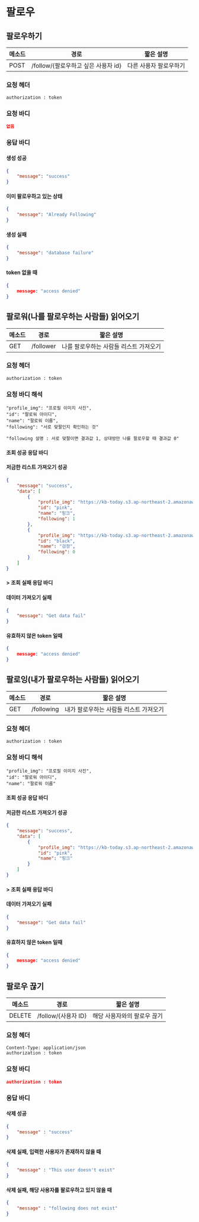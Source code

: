 # 팔로우

## 팔로우하기

| 메소드 | 경로                                | 짧은 설명              |
| ------ | ----------------------------------- | ---------------------- |
| POST   | /follow/{팔로우하고 싶은 사용자 id} | 다른 사용자 팔로우하기 |

### 요청 헤더

```
authorization : token
```

### 요청 바디

```json
없음
```

### 응답 바디

#### 생성 성공

```json
{
    "message": "success"
}
```

#### 이미 팔로우하고 있는 상태

```json
{
    "message": "Already Following"
}
```

#### 생성 실패

```json
{
    "message": "database failure"
}
```

#### token 없을 때

```json
{
    message: "access denied"
}
```



## 팔로워(나를 팔로우하는 사람들) 읽어오기

| 메소드 | 경로      | 짧은 설명                              |
| ------ | --------- | -------------------------------------- |
| GET    | /follower | 나를 팔로우하는 사람들 리스트 가져오기 |

### 요청 헤더

```
authorization : token
```

### 요청 바디 해석

```
"profile_img": "프로필 이미지 사진",
"id": "팔로워 아이디",
"name": "팔로워 이름",
"following": "서로 맞팔인지 확인하는 것"

"following 설명 : 서로 맞팔이면 결과값 1, 상대방만 나를 팔로우할 때 결과값 0"
```

#### 조회 성공 응답 바디

#### 저금한 리스트 가져오기 성공

```json
{
    "message": "success",
    "data": [
        {
            "profile_img": "https://kb-today.s3.ap-northeast-2.amazonaws.com/1541789189792.png",
            "id": "pink",
            "name": "핑크",
            "following": 1
        },
        {
            "profile_img": "https://kb-today.s3.ap-northeast-2.amazonaws.com/1541791990344.GIF",
            "id": "black",
            "name": "검정",
            "following": 0
        }
    ]
}
```

#### > 조회 실패 응답 바디

#### 데이터 가져오기 실패

```json
{
    "message": "Get data fail"
}
```

#### 유효하지 않은 token 일때

```json
{
    message: "access denied"
}
```



## 팔로잉(내가 팔로우하는 사람들) 읽어오기

| 메소드 | 경로       | 짧은 설명                              |
| ------ | ---------- | -------------------------------------- |
| GET    | /following | 내가 팔로우하는 사람들 리스트 가져오기 |

### 요청 헤더

```
authorization : token
```

### 요청 바디 해석

```
"profile_img": "프로필 이미지 사진",
"id": "팔로워 아이디",
"name": "팔로워 이름"
```

#### 조회 성공 응답 바디

#### 저금한 리스트 가져오기 성공

```json
{
    "message": "success",
    "data": [
        {
            "profile_img": "https://kb-today.s3.ap-northeast-2.amazonaws.com/1541789189792.png",
            "id": "pink",
            "name": "핑크"
        }
    ]
}
```

#### > 조회 실패 응답 바디

#### 데이터 가져오기 실패

```json
{
    "message": "Get data fail"
}
```

#### 유효하지 않은 token 일때

```json
{
    message: "access denied"
}
```



## 팔로우 끊기

| 메소드 | 경로                | 짧은 설명                   |
| ------ | ------------------- | --------------------------- |
| DELETE | /follow/{사용자 ID} | 해당 사용자와의 팔로우 끊기 |

### 요청 헤더

```
Content-Type: application/json
authorization : token
```

### 요청 바디

```json
authorization : token
```

### 응답 바디

#### 삭제 성공

```json
{
    "message" : "success"
}
```

#### 삭제 실패, 입력한 사용자가 존재하지 않을 때

```json
{
    "message" : "This user doesn't exist"
}
```

#### 삭제 실패, 해당 사용자를 팔로우하고 있지 않을 때

```json
{
    "message" : "following does not exist"
}
```



